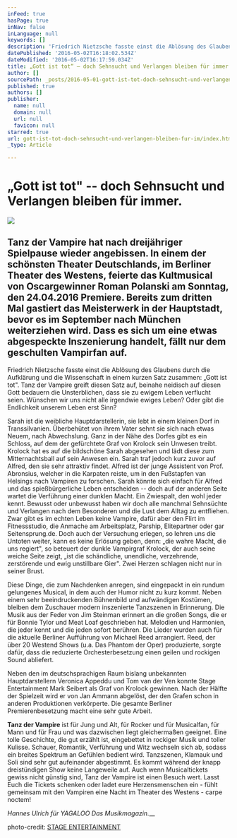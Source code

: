```yaml
---
inFeed: true
hasPage: true
inNav: false
inLanguage: null
keywords: []
description: 'Friedrich Nietzsche fasste einst die Ablösung des Glaubens durch die Aufklärung und die Wissenschaft in einem kurzen Satz zusammen: „Gott ist tot“. Tanz der Vampire greift diesen Satz auf, beinahe neidisch auf diesen Gott bedauern die Unsterblichen, dass sie zu ewigem Leben verflucht seien. Wünschen wir uns nicht alle irgendwie ewiges Leben? Oder gibt die Endlichkeit unserem Leben erst Sinn?'
datePublished: '2016-05-02T16:18:02.534Z'
dateModified: '2016-05-02T16:17:59.034Z'
title: „Gott ist tot“ – doch Sehnsucht und Verlangen bleiben für immer.
author: []
sourcePath: _posts/2016-05-01-gott-ist-tot-doch-sehnsucht-und-verlangen-bleiben-fur-im.md
published: true
authors: []
publisher:
  name: null
  domain: null
  url: null
  favicon: null
starred: true
url: gott-ist-tot-doch-sehnsucht-und-verlangen-bleiben-fur-im/index.html
_type: Article

---
```

# „Gott ist tot" -- doch Sehnsucht und Verlangen bleiben für immer.
![](https://the-grid-user-content.s3-us-west-2.amazonaws.com/5a37a203-0b4c-4b6e-82f1-3af8a543e927.jpg)

## **Tanz der Vampire** hat nach dreijähriger Spielpause wieder angebissen. In einem der schönsten Theater Deutschlands, im Berliner **Theater des Westens**, feierte das Kultmusical von Oscargewinner **Roman Polanski** am Sonntag, den 24.04.2016 Premiere. Bereits zum dritten Mal gastiert das Meisterwerk in der Hauptstadt, bevor es im September nach München weiterziehen wird. Dass es sich um eine etwas abgespeckte Inszenierung handelt, fällt nur dem geschulten Vampirfan auf.

Friedrich Nietzsche fasste einst die Ablösung des Glaubens durch die Aufklärung und die Wissenschaft in einem kurzen Satz zusammen: „Gott ist tot". Tanz der Vampire greift diesen Satz auf, beinahe neidisch auf diesen Gott bedauern die Unsterblichen, dass sie zu ewigem Leben verflucht seien. Wünschen wir uns nicht alle irgendwie ewiges Leben? Oder gibt die Endlichkeit unserem Leben erst Sinn?

Sarah ist die weibliche Hauptdarstellerin, sie lebt in einem kleinen Dorf in Transsilvanien. Überbehütet von ihrem Vater sehnt sie sich nach etwas Neuem, nach Abwechslung. Ganz in der Nähe des Dorfes gibt es ein Schloss, auf dem der gefürchtete Graf von Krolock sein Unwesen treibt. Krolock hat es auf die bildschöne Sarah abgesehen und lädt diese zum Mitternachtsball auf sein Anwesen ein. Sarah traf jedoch kurz zuvor auf Alfred, den sie sehr attraktiv findet. Alfred ist der junge Assistent von Prof. Abronsius, welcher in die Karpaten reiste, um in den Fußstapfen van Helsings nach Vampiren zu forschen. Sarah könnte sich einfach für Alfred und das spießbürgerliche Leben entscheiden -- doch auf der anderen Seite wartet die Verführung einer dunklen Macht. Ein Zwiespalt, den wohl jeder kennt. Bewusst oder unbewusst haben wir doch alle manchmal Sehnsüchte und Verlangen nach dem Besonderen und die Lust dem Alltag zu entfliehen. Zwar gibt es im echten Leben keine Vampire, dafür aber den Flirt im Fitnessstudio, die Anmache am Arbeitsplatz, Parship, Elitepartner oder gar Seitensprung.de. Doch auch der Versuchung erlegen, so lehren uns die Untoten weiter, kann es keine Erlösung geben, denn: „die wahre Macht, die uns regiert", so beteuert der dunkle Vampirgraf Krolock, der auch seine weiche Seite zeigt, „ist die schändliche, unendliche, verzehrende, zerstörende und ewig unstillbare Gier". Zwei Herzen schlagen nicht nur in seiner Brust.

Diese Dinge, die zum Nachdenken anregen, sind eingepackt in ein rundum gelungenes Musical, in dem auch der Humor nicht zu kurz kommt. Neben einem sehr beeindruckenden Bühnenbild und aufwändigen Kostümen, bleiben dem Zuschauer modern inszenierte Tanzszenen in Erinnerung. Die Musik aus der Feder von Jim Steinman erinnert an die großen Songs, die er für Bonnie Tylor und Meat Loaf geschrieben hat. Melodien und Harmonien, die jeder kennt und die jeden sofort berühren. Die Lieder wurden auch für die aktuelle Berliner Aufführung von Michael Reed arrangiert. Reed, der über 20 Westend Shows (u.a. Das Phantom der Oper) produzierte, sorgte dafür, dass die reduzierte Orchesterbesetzung einen geilen und rockigen Sound abliefert.

Neben den im deutschsprachigen Raum bislang unbekannten Hauptdarstellern Veronica Appeddu und Tom van der Ven konnte Stage Entertainment Mark Seibert als Graf von Krolock gewinnen. Nach der Hälfte der Spielzeit wird er von Jan Ammann abgelöst, der den Grafen schon in anderen Produktionen verkörperte. Die gesamte Berliner Premierenbesetzung macht eine sehr gute Arbeit.

**Tanz der Vampire** ist für Jung und Alt, für Rocker und für Musicalfan, für Mann und für Frau und was dazwischen liegt gleichermaßen geeignet. Eine tolle Geschichte, die gut erzählt ist, eingebettet in rockiger Musik und toller Kulisse. Schauer, Romantik, Verführung und Witz wechseln sich ab, sodass ein breites Spektrum an Gefühlen bedient wird. Tanzszenen, Klamauk und Soli sind sehr gut aufeinander abgestimmt. Es kommt während der knapp dreistündigen Show keine Langeweile auf. Auch wenn Musicaltickets gewiss nicht günstig sind, Tanz der Vampire ist einen Besuch wert. Lasst Euch die Tickets schenken oder ladet eure Herzensmenschen ein - fühlt gemeinsam mit den Vampiren eine Nacht im Theater des Westens - carpe noctem! 

_Hannes Ulrich für YAGALOO Das Musikmagazin.___

photo-credit: [STAGE ENTERTAINMENT][0]

[0]: http://www.stage-entertainment.de/